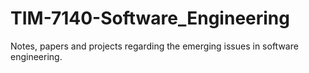 # TIM-7140-Software_Engineering

Notes, papers and projects regarding the emerging issues in software engineering.

